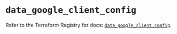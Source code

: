 # `data_google_client_config`

Refer to the Terraform Registry for docs: [`data_google_client_config`](https://registry.terraform.io/providers/hashicorp/google/6.40.0/docs/data-sources/client_config).
